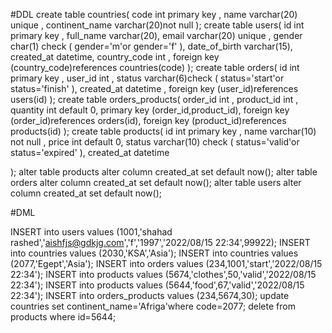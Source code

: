 
#DDL
create table countries(
    code int primary key ,
    name varchar(20) unique ,
    continent_name varchar(20)not null
);
create table users(
    id int primary key ,
    full_name varchar(20),
    email varchar(20) unique ,
    gender char(1) check ( gender='m'or gender='f' ),
    date_of_birth varchar(15),
    created_at datetime,
    country_code int ,
    foreign key (country_code)references countries(code)
);
create table orders(
    id int primary key ,
    user_id int ,
    status varchar(6)check ( status='start'or status='finish' ),
    created_at datetime ,
    foreign key (user_id)references users(id)
);
create table orders_products(
    order_id int  ,
    product_id int  ,
    quantity int default 0,
    primary key (order_id,product_id),
    foreign key (order_id)references orders(id),
    foreign key (product_id)references products(id)
);
create table products(
    id int primary key ,
    name varchar(10) not null ,
    price int default 0,
    status varchar(10) check ( status='valid'or status='expired' ),
    created_at datetime

);
alter table products alter column created_at set default now();
alter table orders alter column created_at set default now();
alter table users alter column created_at set default now();

#DML

INSERT into users values (1001,'shahad rashed','aishfjs@gdkjg.com','f','1997','2022/08/15 22:34',99922);
INSERT into countries values (2030,'KSA','Asia');
INSERT into countries values (2077,'Egept','Asia');
INSERT into orders values (234,1001,'start','2022/08/15 22:34');
INSERT into products values (5674,'clothes',50,'valid','2022/08/15 22:34');
INSERT into products values (5644,'food',67,'valid','2022/08/15 22:34');
INSERT into orders_products values (234,5674,30);
update countries set continent_name='Afriga'where code=2077;
delete from products where id=5644;



